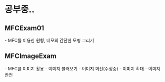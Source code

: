 <h1>공부중..</h1>

<h2>MFCExam01</h2>
- MFC를 이용한 원형, 네모의 간단한 모형 그리기

<h2>MFCImageExam</h2>
- MFC를 이미지 활용
- 이미지 불러오기
- 이미지 회전(수정중)
- 이미지 확대
- 이미지 반전
